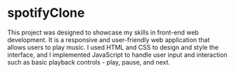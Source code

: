 # spotifyClone
This project was designed to showcase my skills in front-end web development. It is a responsive and user-friendly web application that allows users to play music. I used HTML and CSS to design and style the interface, and I implemented JavaScript to handle user input and interaction such as basic playback controls - play, pause, and next. 
